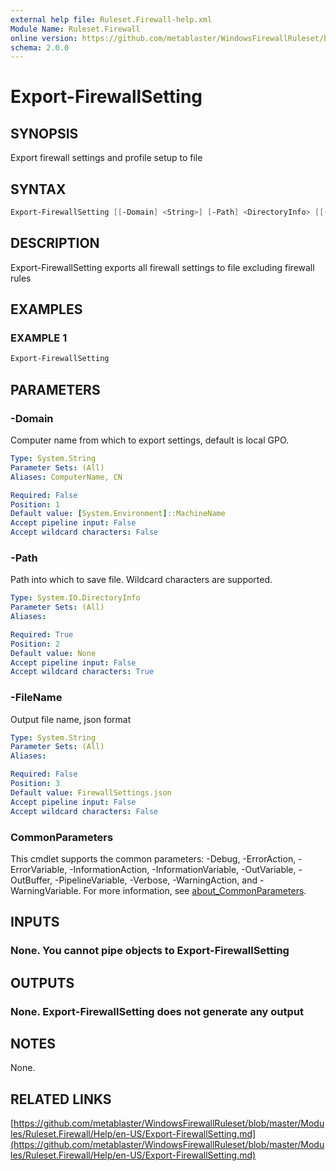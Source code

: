 ```yaml
---
external help file: Ruleset.Firewall-help.xml
Module Name: Ruleset.Firewall
online version: https://github.com/metablaster/WindowsFirewallRuleset/blob/master/Modules/Ruleset.Firewall/Help/en-US/Export-FirewallSetting.md
schema: 2.0.0
---
```


# Export-FirewallSetting

## SYNOPSIS

Export firewall settings and profile setup to file

## SYNTAX

```powershell
Export-FirewallSetting [[-Domain] <String>] [-Path] <DirectoryInfo> [[-FileName] <String>] [<CommonParameters>]
```

## DESCRIPTION

Export-FirewallSetting exports all firewall settings to file excluding firewall rules

## EXAMPLES

### EXAMPLE 1

```powershell
Export-FirewallSetting
```

## PARAMETERS

### -Domain

Computer name from which to export settings, default is local GPO.

```yaml
Type: System.String
Parameter Sets: (All)
Aliases: ComputerName, CN

Required: False
Position: 1
Default value: [System.Environment]::MachineName
Accept pipeline input: False
Accept wildcard characters: False
```

### -Path

Path into which to save file.
Wildcard characters are supported.

```yaml
Type: System.IO.DirectoryInfo
Parameter Sets: (All)
Aliases:

Required: True
Position: 2
Default value: None
Accept pipeline input: False
Accept wildcard characters: True
```

### -FileName

Output file name, json format

```yaml
Type: System.String
Parameter Sets: (All)
Aliases:

Required: False
Position: 3
Default value: FirewallSettings.json
Accept pipeline input: False
Accept wildcard characters: False
```

### CommonParameters

This cmdlet supports the common parameters: -Debug, -ErrorAction, -ErrorVariable, -InformationAction, -InformationVariable, -OutVariable, -OutBuffer, -PipelineVariable, -Verbose, -WarningAction, and -WarningVariable. For more information, see [about_CommonParameters](http://go.microsoft.com/fwlink/?LinkID=113216).

## INPUTS

### None. You cannot pipe objects to Export-FirewallSetting

## OUTPUTS

### None. Export-FirewallSetting does not generate any output

## NOTES

None.

## RELATED LINKS

[https://github.com/metablaster/WindowsFirewallRuleset/blob/master/Modules/Ruleset.Firewall/Help/en-US/Export-FirewallSetting.md](https://github.com/metablaster/WindowsFirewallRuleset/blob/master/Modules/Ruleset.Firewall/Help/en-US/Export-FirewallSetting.md)
